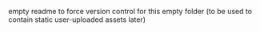 empty readme to force version control for this empty folder
(to be used to contain static user-uploaded assets later)